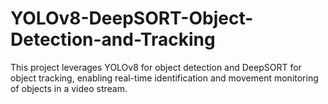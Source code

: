 # YOLOv8-DeepSORT-Object-Detection-and-Tracking
This project leverages YOLOv8 for object detection and DeepSORT for object tracking, enabling real-time identification and movement monitoring of objects in a video stream.
